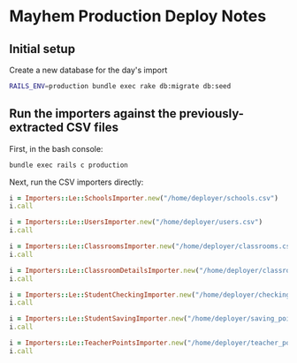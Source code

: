 # Mayhem Production Deploy Notes

## Initial setup
Create a new database for the day's import

```bash
RAILS_ENV=production bundle exec rake db:migrate db:seed
```

## Run the importers against the previously-extracted CSV files

First, in the bash console:

```bash
bundle exec rails c production
```

Next, run the CSV importers directly:

```ruby
i = Importers::Le::SchoolsImporter.new("/home/deployer/schools.csv")
i.call

i = Importers::Le::UsersImporter.new("/home/deployer/users.csv")
i.call

i = Importers::Le::ClassroomsImporter.new("/home/deployer/classrooms.csv")
i.call

i = Importers::Le::ClassroomDetailsImporter.new("/home/deployer/classroom_details.csv")
i.call

i = Importers::Le::StudentCheckingImporter.new("/home/deployer/checking_points.csv")
i.call

i = Importers::Le::StudentSavingImporter.new("/home/deployer/saving_points.csv")
i.call

i = Importers::Le::TeacherPointsImporter.new("/home/deployer/teacher_points.csv")
i.call
```

